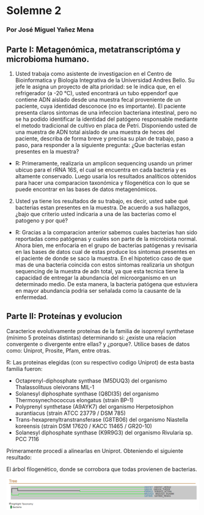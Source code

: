 # Solemne 2

### Por José Miguel Yañez Mena

## Parte I: Metagenómica, metatranscriptóma y microbioma humano.

1. Usted trabaja como asistente de investigacion en el Centro de Bioinformatica y Biologia Integrativa de la Universidad Andres Bello. Su jefe le asigna un proyecto de alta prioridad: se le indica que, en el refrigerador (a -20 °C), usted encontrará un tubo eppendorf que contiene ADN aislado desde una muestra fecal proveniente de un paciente, cuya identidad desconoce (no es importante). El paciente presenta claros sintomas de una infeccion bacteriana intestinal, pero no se ha podido identificar la identidad del patógeno responsable mediante el metodo tradicional de cultivo en placa de Petri. Disponiendo usted de una muestra de ADN total aislado de una muestra de heces del paciente, describa de forma breve y precisa su plan de trabajo, paso a paso, para responder a la siguiente pregunta: ¿Que bacterias estan presentes en la muestra?

* R: Primeramente, realizaria un amplicon sequencing usando un primer ubicuo para el rRNA 16S, el cual se encuentra en cada bacteria y es altamente conservado. Luego usaria los resultados analíticos obtenidos para hacer una comparacion taxonómica y filogenética con lo que se puede encontrar en las bases de datos metagenómicos. 

2. Usted ya tiene los resultados de su trabajo, es decir, usted sabe qué bacterias estan presentes en la muestra. De acuerdo a sus hallazgos, ¿bajo que criterio usted indicaria a una de las bacterias como el patogeno y por qué?

* R: Gracias a la comparacion anterior sabemos cuales bacterias han sido reportadas como patógenas y cuales son parte de la microbiota normal. Ahora bien, me enfocaria en el grupo de bacterias patógenas y revisaria en las bases de datos cual de estas produce los sintomas presentes en el paciente de donde se saco la muestra. En el hipotetico caso de que mas de una bacteria coincida con estos sintomas realizaria un shotgun sequencing de la muestra de adn total, ya que esta tecnica tiene la capacidad de entregar la abundancia del microorganismo en un determinado medio. De esta manera, la bacteria patógena que estuviera en mayor abundancia podria ser señalada como la causante de la enfermedad.

## Parte II: Proteínas y evolucion

Caracterice evolutivamente proteínas de la familia de isoprenyl synthetase (mínimo 5 proteinas distintas) determinando si: ¿existe una relacion convergente o divergente entre ellas? y ¿porque?. Utilice bases de datos como: Uniprot, Prosite, Pfam, entre otras.

R: Las proteinas elegidas (con su respectivo codigo Uniprot) de esta basta familia fueron: 

- Octaprenyl-diphosphate synthase (M5DUQ3) del organismo Thalassolituus oleivorans MIL-1
- Solanesyl diphosphate synthase (Q8DI35) del organismo Thermosynechococcus elongatus (strain BP-1)
- Polyprenyl synthetase (A9AYK7) del organismo Herpetosiphon aurantiacus (strain ATCC 23779 / DSM 785)
- Trans-hexaprenyltranstransferase (G8TB06) del organismo Niastella koreensis (strain DSM 17620 / KACC 11465 / GR20-10)
- Solanesyl diphosphate synthase (K9R9G3) del organismo Rivularia sp. PCC 7116

Primeramente procedí a alinearlas en Uniprot. Obteniendo el siguiente resultado:

El árbol filogenético, donde se corrobora que todas provienen de bacterias.

![imagen alineamiento](https://github.com/Peepcross/ENSOLEMNA2/blob/master/alinean2.png)












